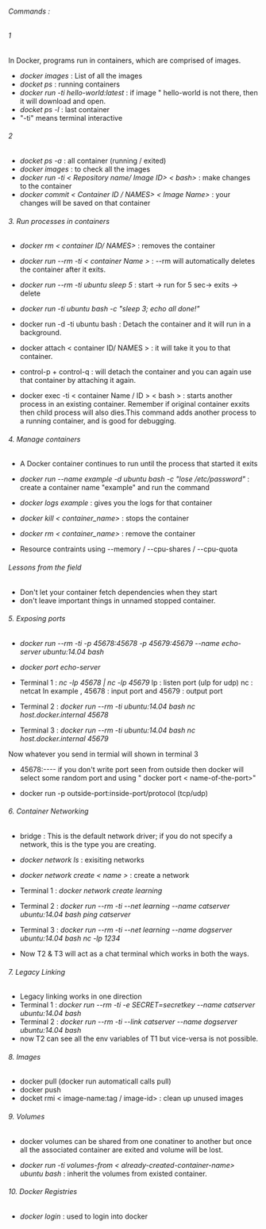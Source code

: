 ###### Commands :

###### 1
In Docker, programs run in containers, which are comprised of images.

- *docker images* : List of all the images
- *docket ps* : running containers
- *docker run -ti hello-world:latest* : if image " hello-world is not there, then it will download and open.
- *docket ps -l* : last container
-  "-ti" means terminal interactive



###### 2
- *docket ps -a* : all container (running / exited)
- *docker images*  : to check all the images
- *docker run -ti < Repository name/ Image ID> < bash>* : make changes to the container
- *docker commit < Container ID / NAMES> < Image Name>* : your changes will be saved on that container




###### 3. Run processes in containers
- *docker rm < container ID/ NAMES>* : removes the container
- *docker run --rm -ti < container Name >* :  --rm will automatically deletes the container after it exits.
- *docker run --rm -ti ubuntu sleep 5* : start -> run for 5 sec-> exits -> delete
- *docker run -ti ubuntu bash -c "sleep 3; echo all done!"*

- docker run -d -ti ubuntu bash : Detach the container and it will run in a background.
- docker attach < container ID/ NAMES > : it will take it you to that container.
- control-p + control-q : will detach the container and you can again use that container by attaching it again.
- docker exec -ti < container Name / ID > < bash > : starts another process in an existing container. Remember if original container exxits then child process will also dies.This command adds another process to a running container, and is good for debugging.

###### 4. Manage containers

- A Docker container continues to run until the process that started it exits
- *docker run --name example -d ubuntu bash -c "lose /etc/password"* : create a container name "example" and run the command
- *docker logs example* : gives you the logs for that container
- *docker kill < container_name>* : stops the container
- *docker rm < container_name>* : remove the container

- Resource contraints using --memory / --cpu-shares / --cpu-quota

###### Lessons from the field

- Don't let your container fetch dependencies when they start
- don't leave important things in unnamed stopped container.

###### 5. Exposing ports

- *docker run --rm -ti -p 45678:45678 -p 45679:45679 --name echo-server ubuntu:14.04 bash*  

- *docker port  echo-server*

- Terminal 1 : *nc -lp 45678 | nc -lp 45679*
   lp : listen port (ulp for udp)
   nc : netcat
   In example , 45678 : input port and 45679 : output port


- Terminal 2 : *docker run --rm -ti ubuntu:14.04 bash*
               *nc host.docker.internal 45678*

- Terminal 3 : *docker run --rm -ti ubuntu:14.04 bash*
               *nc host.docker.internal 45679*

Now whatever you send in termial will shown in terminal 3

* 45678:---- if you don't write port seen from outside then docker will select some random port and using " docker port < name-of-the-port>" 

- docker run -p outside-port:inside-port/protocol (tcp/udp)

###### 6. Container Networking

- bridge : This is the default network driver; if you do not specify a network, this is the type you are creating.
- *docker network ls* :  exisiting networks 
- *docker network create < name >* : create a network

- Terminal 1 : *docker network create learning* 

- Terminal 2 : *docker run --rm -ti --net learning --name catserver ubuntu:14.04 bash*
               *ping catserver*
- Terminal 3 : *docker run --rm -ti --net learning --name dogserver ubuntu:14.04 bash*
               *nc -lp 1234*
- Now T2 & T3 will act as a chat terminal which works in both the ways.

###### 7. Legacy Linking

- Legacy linking works in one direction
- Terminal 1 : *docker run --rm -ti -e SECRET=secretkey --name catserver ubuntu:14.04 bash*
- Terminal 2 : *docker run --rm -ti --link catserver --name dogserver ubuntu:14.04 bash*
- now T2 can see all the env variables of T1 but vice-versa is not possible.


###### 8. Images

- docker pull (docker run automaticall calls pull)
- docker push
- docket rmi < image-name:tag / image-id> : clean up unused images

###### 9. Volumes

- docker volumes can be shared from one conatiner to another but once all the associated container are exited and volume will be lost.

- *docker run -ti volumes-from < already-created-container-name> ubuntu bash* : inherit the volumes from existed container.

###### 10. Docker Registries

- *docker login* : used to login into docker

